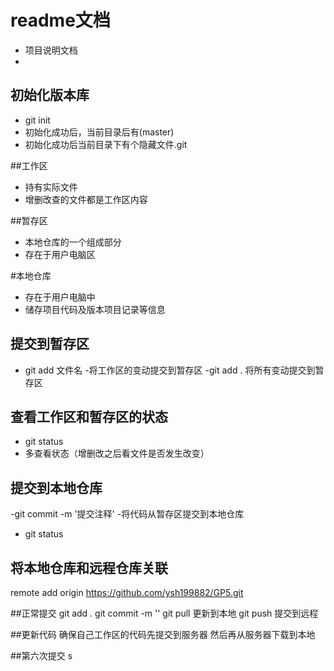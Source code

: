 # readme文档
- 项目说明文档
- 


## 初始化版本库
- git init
- 初始化成功后，当前目录后有(master)
- 初始化成功后当前目录下有个隐藏文件.git


##工作区
- 持有实际文件
- 增删改查的文件都是工作区内容

##暂存区
- 本地仓库的一个组成部分
- 存在于用户电脑区

#本地仓库
- 存在于用户电脑中
- 储存项目代码及版本项目记录等信息


## 提交到暂存区
- git add 文件名
-将工作区的变动提交到暂存区
-git add . 将所有变动提交到暂存区

## 查看工作区和暂存区的状态
- git status
- 多查看状态（增删改之后看文件是否发生改变）

## 提交到本地仓库
-git commit -m '提交注释'
-将代码从暂存区提交到本地仓库
- git status 

## 将本地仓库和远程仓库关联
remote add origin https://github.com/ysh199882/GP5.git


##正常提交
git add .
git commit -m ''
git pull 更新到本地
git push 提交到远程

##更新代码
确保自己工作区的代码先提交到服务器
然后再从服务器下载到本地

##第六次提交
s



